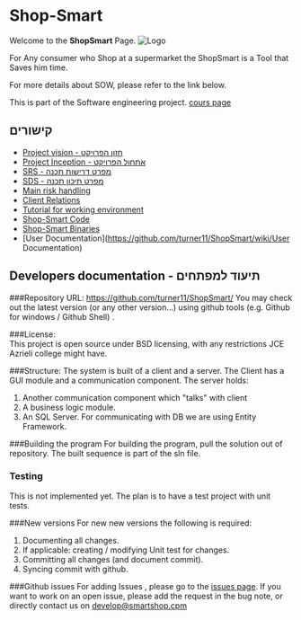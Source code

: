 Shop-Smart
=========
Welcome to the **ShopSmart** Page.
![Logo](https://raw.github.com/turner11/ShopSmart/master/Images/ShopSmart_Logo.PNG)

For Any consumer
who Shop at a supermarket
the ShopSmart
is a Tool
that Saves him time.

For more details about SOW, please refer to the link below.

This is part of the Software engineering project. [cours page](https://github.com/jce-il/se-class)


## קישורים

* [Project vision - חזון הפרויקט](SOW)
* [Project Inception - אתחול הפרויקט](https://github.com/turner11/ShopSmart/wiki/Inception)
* [SRS - מפרט דרישות תכנה](https://github.com/turner11/ShopSmart/wiki/SRS)
* [SDS - מפרט תיכון תכנה](https://github.com/turner11/ShopSmart/wiki/1.-SDS---%D7%9E%D7%A4%D7%A8%D7%98-%D7%AA%D7%99%D7%9B%D7%95%D7%9F-%D7%AA%D7%9B%D7%A0%D7%94)
* [Main risk handling](https://github.com/turner11/ShopSmart/wiki/Main-risk-handling)
* [Client Relations](https://github.com/turner11/ShopSmart/wiki/Client-relations)
* [Tutorial for working environment](https://github.com/turner11/ShopSmart/wiki/Environment-Tutorial)
* [Shop-Smart Code]()
* [Shop-Smart Binaries]()
* [User Documentation](https://github.com/turner11/ShopSmart/wiki/User Documentation)
 
## Developers documentation - תיעוד למפתחים

###Repository URL:
https://github.com/turner11/ShopSmart/ 
You may check out the latest version (or any other version...) using github tools (e.g. Github for windows / Github Shell) .

###License:  
This project is open source under BSD licensing, with any restrictions JCE Azrieli college might have. 

###Structure: 
The system is built of a client and a server.
The Client has a GUI module and a communication component.
The server holds:
 1. Another communication component which "talks" with client
 2. A business logic module.
 3. An SQL Server.
For communicating with DB we are using Entity Framework.

###Building the program
For building the program, pull the solution out of repository. The built sequence is part of the sln file.

### Testing
This is not implemented yet. 
The plan is to have a test project with unit tests.

###New versions
For new new versions the following is required:
 1. Documenting all changes.
 2. If applicable: creating / modifying Unit test for changes.
 3. Committing all changes (and document commit).
 4. Syncing commit with github.

###Github issues
For adding Issues , please go to the [issues page](https://github.com/turner11/ShopSmart/issues?state=open).
If you want to work on an open issue, please add the request in the bug note, or directly contact us on develop@smartshop.cpm
